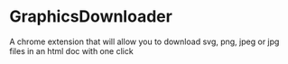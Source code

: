# GraphicsDownloader
A chrome extension that will allow you to download svg, png, jpeg or jpg files in an html doc with one click
